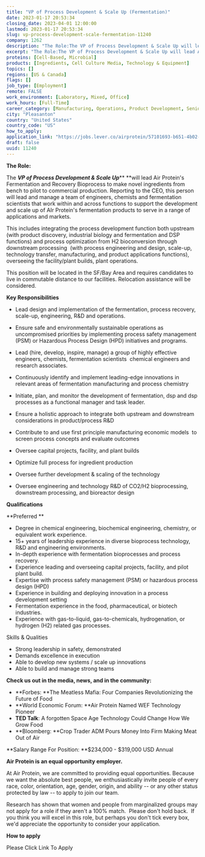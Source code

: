 ```yaml
---
title: "VP of Process Development & Scale Up (Fermentation)"
date: 2023-01-17 20:53:34
closing_date: 2023-04-01 12:00:00
lastmod: 2023-01-17 20:53:34
slug: vp-process-development-scale-fermentation-11240
company: 1262
description: "The Role:The VP of Process Development & Scale Up will lead Air Protein’s Fermentation and Recovery Bioprocess to make novel ingredients from bench to pilot to commercial production. Reporting to the CEO, this person will lead and manage a team of engineers, chemists and fermentation scientists that work within and across functions to support the development and scale up of AIr Protein’s fermentation products to serve in a range of applications and markets.  "
excerpt: "The Role:The VP of Process Development & Scale Up will lead Air Protein’s Fermentation and Recovery Bioprocess to make novel ingredients from bench to pilot to commercial production. Reporting to the CEO, this person will lead and manage a team of engineers, chemists and fermentation scientists that work within and across functions to support the development and scale up of AIr Protein’s fermentation products to serve in a range of applications and markets.  "
proteins: [Cell-Based, Microbial]
products: [Ingredients, Cell Culture Media, Technology & Equipment]
topics: []
regions: [US & Canada]
flags: []
job_type: [Employment]
remote: FALSE
work_environment: [Laboratory, Mixed, Office]
work_hours: [Full-Time]
career_category: [Manufacturing, Operations, Product Development, Senior Management]
city: "Pleasanton"
country: "United States"
country_code: "US"
how_to_apply: 
application_link: "https://jobs.lever.co/airprotein/57101693-b651-4b02-a447-7653e12d21af"
draft: false
uuid: 11240
---
```

**The Role:**

The ***VP of Process Development & Scale Up***** **will lead Air
Protein's Fermentation and Recovery Bioprocess to make novel ingredients
from bench to pilot to commercial production. Reporting to the CEO, this
person will lead and manage a team of engineers, chemists and
fermentation scientists that work within and across functions to support
the development and scale up of AIr Protein's fermentation products to
serve in a range of applications and markets.  

This includes integrating the process development function both upstream
(with product discovery, industrial biology and fermentation and DSP
functions) and process optimization from H2 bioconversion through
downstream processing  (with process engineering and design, scale-up,
technology transfer, manufacturing, and product applications functions),
overseeing the facility/plant builds, plant operations.  

This position will be located in the SF/Bay Area and requires candidates
to live in commutable distance to our facilities. Relocation assistance
will be considered.

**Key Responsibilities**

-   Lead design and implementation of the fermentation, process
    recovery, scale-up, engineering, R&D and operations.

-   Ensure safe and environmentally sustainable operations as
    uncompromised priorities by implementing process safety management
    (PSM) or Hazardous Process Design (HPD) initiatives and programs.

-   Lead (hire, develop, inspire, manage) a group of highly effective
    engineers, chemists, fermentation scientists  chemical engineers and
    research associates.

-   Continuously identify and implement leading-edge innovations in
    relevant areas of fermentation manufacturing and process chemistry

-   Initiate, plan, and monitor the development of fermentation, dsp and
    dsp processes as a functional manager and task leader.

-   Ensure a holistic approach to integrate both upstream and downstream
    considerations in product/process R&D

-   Contribute to and use first principle manufacturing economic models 
    to screen process concepts and evaluate outcomes

-   Oversee capital projects, facility, and plant builds

-   Optimize full process for ingredient production

-   Oversee further development & scaling of the technology

-   Oversee engineering and technology R&D of CO2/H2 bioprocessing,
    downstream processing, and bioreactor design

**Qualifications**

**Preferred **

-   Degree in chemical engineering, biochemical engineering, chemistry,
    or equivalent work experience.
-   15+ years of leadership experience in diverse bioprocess technology,
    R&D and engineering environments.
-   In-depth experience with fermentation bioprocesses and process
    recovery.
-   Experience leading and overseeing capital projects, facility, and
    pilot plant build.
-   Expertise with process safety management (PSM) or hazardous process
    design (HPD)
-   Experience in building and deploying innovation in a process
    development setting
-   Fermentation experience in the food, pharmaceutical, or biotech
    industries.
-   Experience with gas-to-liquid, gas-to-chemicals, hydrogenation, or
    hydrogen (H2) related gas processes.

Skills & Qualities

-   Strong leadership in safety, demonstrated 
-   Demands excellence in execution 
-   Able to develop new systems / scale up innovations
-   Able to build and manage strong teams

**Check us out in the media, news, and in the community:**

-   **Forbes: **The Meatless Mafia: Four Companies Revolutionizing the
    Future of Food
-   **World Economic Forum: **Air Protein Named WEF Technology Pioneer
-   **TED Talk**: A forgotten Space Age Technology Could Change How We
    Grow Food
-   **Bloomberg: **Crop Trader ADM Pours Money Into Firm Making Meat Out
    of Air

**Salary Range For Position: **\$234,000 - \$319,000 USD Annual

**Air Protein is an equal opportunity employer.**

At Air Protein, we are committed to providing equal opportunities.
Because we want the absolute best people, we enthusiastically invite
people of every race, color, orientation, age, gender, origin, and
ability -- or any other status protected by law -- to apply to join our
team. 

Research has shown that women and people from marginalized groups may
not apply for a role if they aren\'t a 100% match.  Please don\'t hold
back.  If you think you will excel in this role, but perhaps you don't
tick every box, we\'d appreciate the opportunity to consider your
application.


**How to apply**


Please Click Link To Apply
